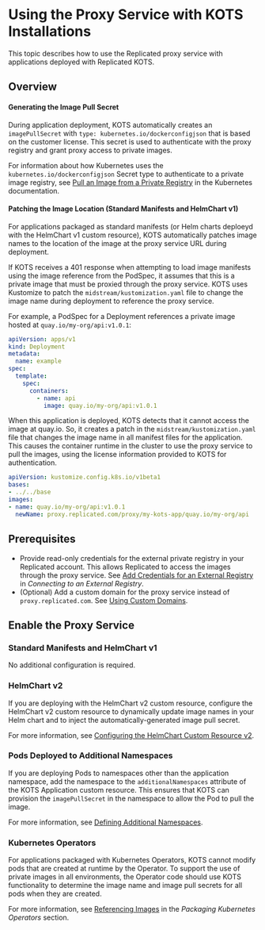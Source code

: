 # Using the Proxy Service with KOTS Installations

This topic describes how to use the Replicated proxy service with applications deployed with Replicated KOTS.

## Overview

#### Generating the Image Pull Secret

During application deployment, KOTS automatically creates an `imagePullSecret` with `type: kubernetes.io/dockerconfigjson` that is based on the customer license. This secret is used to authenticate with the proxy registry and grant proxy access to private images.

For information about how Kubernetes uses the `kubernetes.io/dockerconfigjson` Secret type to authenticate to a private image registry, see [Pull an Image from a Private Registry](https://kubernetes.io/docs/tasks/configure-pod-container/pull-image-private-registry/) in the Kubernetes documentation.

#### Patching the Image Location (Standard Manifests and HelmChart v1)

For applications packaged as standard manifests (or Helm charts deploeyd with the HelmChart v1 custom resource), KOTS automatically patches image names to the location of the image at the proxy service URL during deployment.

If KOTS receives a 401 response when attempting to load image manifests using the image reference from the PodSpec, it assumes that this is a private image that must be proxied through the proxy service. KOTS uses Kustomize to patch the `midstream/kustomization.yaml` file to change the image name during deployment to reference the proxy service.

For example, a PodSpec for a Deployment references a private image hosted at `quay.io/my-org/api:v1.0.1`:

```yaml
apiVersion: apps/v1
kind: Deployment
metadata:
  name: example
spec:
  template:
    spec:
      containers:
        - name: api
          image: quay.io/my-org/api:v1.0.1
```

When this application is deployed, KOTS detects that it cannot access
the image at quay.io. So, it creates a patch in the `midstream/kustomization.yaml`
file that changes the image name in all manifest files for the application. This causes the container runtime in the cluster to use the proxy service to pull the images, using the license information provided to KOTS for authentication.

```yaml
apiVersion: kustomize.config.k8s.io/v1beta1
bases:
- ../../base
images:
- name: quay.io/my-org/api:v1.0.1
  newName: proxy.replicated.com/proxy/my-kots-app/quay.io/my-org/api
```

## Prerequisites

* Provide read-only credentials for the external private registry in your Replicated account. This allows Replicated to access the images through the proxy service. See [Add Credentials for an External Registry](packaging-private-images#add-credentials-for-an-external-registry) in _Connecting to an External Registry_.
* (Optional) Add a custom domain for the proxy service instead of `proxy.replicated.com`. See [Using Custom Domains](custom-domains-using).

## Enable the Proxy Service

### Standard Manifests and HelmChart v1

No additional configuration is required.

### HelmChart v2

If you are deploying with the HelmChart v2 custom resource, configure the HelmChart v2 custom resource to dynamically update image names in your Helm chart and to inject the automatically-generated image pull secret.

For more information, see [Configuring the HelmChart Custom Resource v2](/vendor/helm-native-v2-using).

### Pods Deployed to Additional Namespaces

If you are deploying Pods to namespaces other than the application namespace, add the namespace to the `additionalNamespaces` attribute of the KOTS Application custom resource. This ensures that KOTS can provision the `imagePullSecret` in the namespace to allow the Pod to pull the image.

For more information, see [Defining Additional Namespaces](operator-defining-additional-namespaces).

### Kubernetes Operators

For applications packaged with Kubernetes Operators, KOTS cannot modify pods that are created at runtime by the Operator. To support the use of private images in all environments, the Operator code should use KOTS functionality to determine the image name and image pull secrets for all pods when they are created.

For more information, see [Referencing Images](/vendor/operator-referencing-images) in the _Packaging Kubernetes Operators_ section.